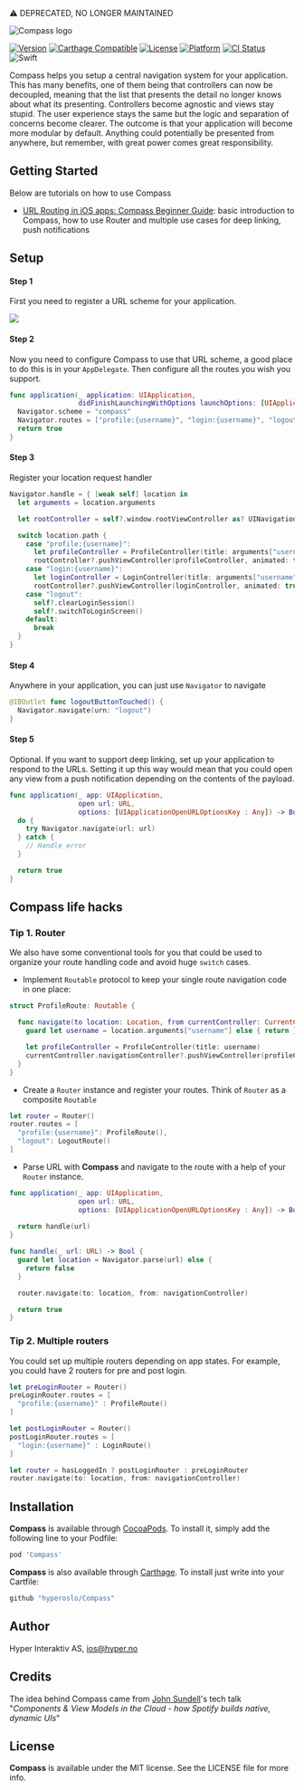 ⚠️ DEPRECATED, NO LONGER MAINTAINED

![Compass logo](https://raw.githubusercontent.com/hyperoslo/Compass/master/Images/logo_v1.png)

[![Version](https://img.shields.io/cocoapods/v/Compass.svg?style=flat)](http://cocoadocs.org/docsets/Compass)
[![Carthage Compatible](https://img.shields.io/badge/Carthage-compatible-4BC51D.svg?style=flat)](https://github.com/Carthage/Carthage)
[![License](https://img.shields.io/cocoapods/l/Compass.svg?style=flat)](http://cocoadocs.org/docsets/Compass)
[![Platform](https://img.shields.io/cocoapods/p/Compass.svg?style=flat)](http://cocoadocs.org/docsets/Compass)
[![CI Status](http://img.shields.io/travis/hyperoslo/Compass.svg?style=flat)](https://travis-ci.org/hyperoslo/Compass)
![Swift](https://img.shields.io/badge/%20in-swift%203.0-orange.svg)

Compass helps you setup a central navigation system for your application.
This has many benefits, one of them being that controllers can now be
decoupled, meaning that the list that presents the detail no longer knows
about what its presenting. Controllers become agnostic and views stay
stupid. The user experience stays the same but the logic and separation of
concerns become clearer. The outcome is that your application will become
more modular by default. Anything could potentially be presented from
anywhere, but remember, with great power comes great responsibility.

## Getting Started

Below are tutorials on how to use Compass

- [URL Routing in iOS apps: Compass Beginner Guide](https://medium.com/flawless-app-stories/url-routing-with-compass-d59c0061e7e2): basic introduction to Compass, how to use Router and multiple use cases for deep linking, push notifications

## Setup

#### Step 1
First you need to register a URL scheme for your application.

<img src="https://raw.githubusercontent.com/hyperoslo/Compass/master/Images/setup-url-scheme.png">

#### Step 2
Now you need to configure Compass to use that URL scheme, a good place
to do this is in your `AppDelegate`. Then configure all the routes you wish you support.

```swift
func application(_ application: UIApplication,
                 didFinishLaunchingWithOptions launchOptions: [UIApplicationLaunchOptionsKey: Any]?) -> Bool {
  Navigator.scheme = "compass"
  Navigator.routes = ["profile:{username}", "login:{username}", "logout"]
  return true
}
```

#### Step 3

Register your location request handler


```swift
Navigator.handle = { [weak self] location in
  let arguments = location.arguments

  let rootController = self?.window.rootViewController as? UINavigationController

  switch location.path {
    case "profile:{username}":
      let profileController = ProfileController(title: arguments["username"])
      rootController?.pushViewController(profileController, animated: true)
    case "login:{username}":
      let loginController = LoginController(title: arguments["username"])
      rootController?.pushViewController(loginController, animated: true)
    case "logout":
      self?.clearLoginSession()
      self?.switchToLoginScreen()
    default: 
      break
  }
}
```

#### Step 4

Anywhere in your application, you can just use `Navigator` to navigate

```swift
@IBOutlet func logoutButtonTouched() {
  Navigator.navigate(urn: "logout")
}
```

#### Step 5
Optional. If you want to support deep linking,  set up your application to respond to the URLs. Setting it up this way would mean that
you could open any view from a push notification depending on the contents of the payload.

```swift
func application(_ app: UIApplication,
                 open url: URL,
                 options: [UIApplicationOpenURLOptionsKey : Any]) -> Bool {
  do {
    try Navigator.navigate(url: url)
  } catch {
    // Handle error
  }

  return true
}
```

## Compass life hacks

### Tip 1. Router
We also have some conventional tools for you that could be used to organize your
route handling code and avoid huge `switch` cases.

- Implement `Routable` protocol to keep your single route navigation code
in one place:
```swift
struct ProfileRoute: Routable {

  func navigate(to location: Location, from currentController: CurrentController) throws {
    guard let username = location.arguments["username"] else { return }

    let profileController = ProfileController(title: username)
    currentController.navigationController?.pushViewController(profileController, animated: true)
  }
}
```

- Create a `Router` instance and register your routes. Think of `Router` as a composite `Routable`
```swift
let router = Router()
router.routes = [
  "profile:{username}": ProfileRoute(),
  "logout": LogoutRoute()
]
```

- Parse URL with **Compass** and navigate to the route with a help of your
`Router` instance.
```swift
func application(_ app: UIApplication,
                 open url: URL,
                 options: [UIApplicationOpenURLOptionsKey : Any]) -> Bool {
  
  return handle(url)
}

func handle(_ url: URL) -> Bool {
  guard let location = Navigator.parse(url) else {
    return false
  }

  router.navigate(to: location, from: navigationController)

  return true
}
```

### Tip 2. Multiple routers
You could set up multiple routers depending on app states. For example, you could have 2 routers for pre and post login.

```swift
let preLoginRouter = Router()
preLoginRouter.routes = [
  "profile:{username}" : ProfileRoute()
]

let postLoginRouter = Router()
postLoginRouter.routes = [
  "login:{username}" : LoginRoute()
]

let router = hasLoggedIn ? postLoginRouter : preLoginRouter
router.navigate(to: location, from: navigationController)
```

## Installation

**Compass** is available through [CocoaPods](http://cocoapods.org). To install
it, simply add the following line to your Podfile:

```ruby
pod 'Compass'
```

**Compass** is also available through [Carthage](https://github.com/Carthage/Carthage).
To install just write into your Cartfile:

```ruby
github "hyperoslo/Compass"
```

## Author

Hyper Interaktiv AS, ios@hyper.no

## Credits

The idea behind Compass came from [John Sundell](https://github.com/JohnSundell)'s tech talk "*Components & View Models in the Cloud - how Spotify builds native, dynamic UIs*"

## License

**Compass** is available under the MIT license. See the LICENSE file for more info.
